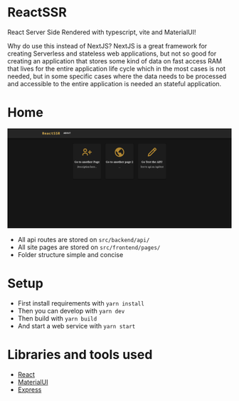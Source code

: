 # ReactSSR

React Server Side Rendered with typescript, vite and MaterialUI!

Why do use this instead of NextJS? NextJS is a great framework for creating Serverless and stateless web applications, but not so good for creating an application that stores some kind of data on fast access RAM that lives for the entire application life cycle which in the most cases is not needed, but in some specific cases where the data needs to be processed and accessible to the entire application is needed an stateful application.

# Home
![site image](images/site_.png)

- All api routes are stored on `src/backend/api/`
- All site pages are stored on `src/frontend/pages/`
- Folder structure simple and concise

# Setup
- First install requirements with `yarn install`
- Then you can develop with `yarn dev`
- Then build with `yarn build`
- And start a web service with `yarn start`

# Libraries and tools used
- [React](https://github.com/facebook/react)
- [MaterialUI](https://mui.com/)
- [Express](https://expressjs.com/pt-br/)

